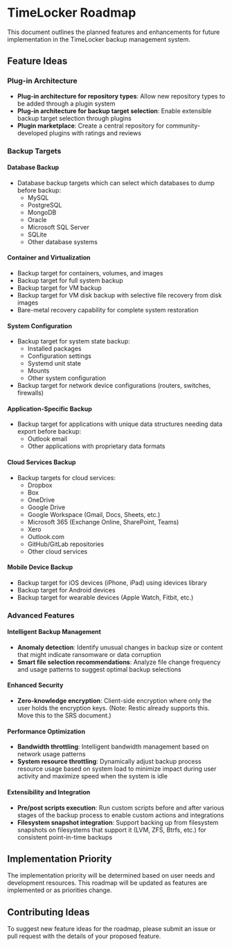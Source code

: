 # TimeLocker Roadmap

This document outlines the planned features and enhancements for future implementation in the TimeLocker backup management system.

## Feature Ideas

### Plug-in Architecture
- **Plug-in architecture for repository types**: Allow new repository types to be added through a plugin system
- **Plug-in architecture for backup target selection**: Enable extensible backup target selection through plugins
- **Plugin marketplace**: Create a central repository for community-developed plugins with ratings and reviews

### Backup Targets

#### Database Backup
- Database backup targets which can select which databases to dump before backup:
  - MySQL
  - PostgreSQL
  - MongoDB
  - Oracle
  - Microsoft SQL Server
  - SQLite
  - Other database systems

#### Container and Virtualization
- Backup target for containers, volumes, and images
- Backup target for full system backup
- Backup target for VM backup
- Backup target for VM disk backup with selective file recovery from disk images
- Bare-metal recovery capability for complete system restoration

#### System Configuration
- Backup target for system state backup:
  - Installed packages
  - Configuration settings
  - Systemd unit state
  - Mounts
  - Other system configuration
- Backup target for network device configurations (routers, switches, firewalls)

#### Application-Specific Backup
- Backup target for applications with unique data structures needing data export before backup:
  - Outlook email
  - Other applications with proprietary data formats

#### Cloud Services Backup
- Backup targets for cloud services:
  - Dropbox
  - Box
  - OneDrive
  - Google Drive
  - Google Workspace (Gmail, Docs, Sheets, etc.)
  - Microsoft 365 (Exchange Online, SharePoint, Teams)
  - Xero
  - Outlook.com
  - GitHub/GitLab repositories
  - Other cloud services

#### Mobile Device Backup
- Backup target for iOS devices (iPhone, iPad) using idevices library
- Backup target for Android devices
- Backup target for wearable devices (Apple Watch, Fitbit, etc.)

### Advanced Features

#### Intelligent Backup Management
- **Anomaly detection**: Identify unusual changes in backup size or content that might indicate ransomware or data corruption
- **Smart file selection recommendations**: Analyze file change frequency and usage patterns to suggest optimal backup selections

#### Enhanced Security
- **Zero-knowledge encryption**: Client-side encryption where only the user holds the encryption keys. (Note: Restic already supports this. Move this to the SRS document.)

#### Performance Optimization
- **Bandwidth throttling**: Intelligent bandwidth management based on network usage patterns
- **System resource throttling**: Dynamically adjust backup process resource usage based on system load to minimize impact during user activity and maximize speed when the system is idle

#### Extensibility and Integration
- **Pre/post scripts execution**: Run custom scripts before and after various stages of the backup process to enable custom actions and integrations
- **Filesystem snapshot integration**: Support backing up from filesystem snapshots on filesystems that support it (LVM, ZFS, Btrfs, etc.) for consistent point-in-time backups

## Implementation Priority

The implementation priority will be determined based on user needs and development resources. This roadmap will be updated as features are implemented or as priorities change.

## Contributing Ideas

To suggest new feature ideas for the roadmap, please submit an issue or pull request with the details of your proposed feature.
